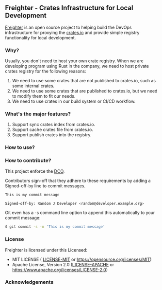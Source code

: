 ## Freighter - Crates Infrastructure for Local Development

[Freighter](https://github.com/open-rust-initiative/freighter) is an open source project to helping build the DevOps infrastructure for proxying the [crates.io](https://crates.io) and provide simple registry functionality for local development.

### Why?

Usually, you don't need to host your own crate registry. When we are developing program using Rust in the company, we need to host private crates registry for the following reasons:

1. We need to use some crates that are not published to crates.io, such as some internal crates.
2. We need to use some crates that are published to crates.io, but we need to modify them to fit our needs.
3. We need to use crates in our build system or CI/CD workflow.

### What's the major features?

1. Support sync crates index from crates.io.
2. Support cache crates file from crates.io.
3. Support publish crates into the registry.

### How to use?

### How to contribute?

This project enforce the [DCO](https://developercertificate.org).

Contributors sign-off that they adhere to these requirements by adding a Signed-off-by line to commit messages.

```bash
This is my commit message

Signed-off-by: Random J Developer <random@developer.example.org>
```

Git even has a -s command line option to append this automatically to your commit message:

```bash
$ git commit -s -m 'This is my commit message'
```

### License

Freighter is licensed under this Licensed:

* MIT LICENSE ( [LICENSE-MIT](LICENSE-MIT) or https://opensource.org/licenses/MIT) 
* Apache License, Version 2.0 ([LICENSE-APACHE](LICENSE-APACHE) or https://www.apache.org/licenses/LICENSE-2.0)

### Acknowledgements
